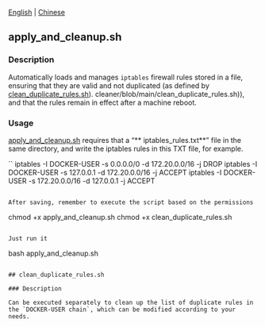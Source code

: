[English](README.md) | [Chinese](README.zh.md)

## apply_and_cleanup.sh 

### Description

Automatically loads and manages `iptables` firewall rules stored in a file, ensuring that they are valid and not duplicated (as defined by [clean_duplicate_rules.sh](https://github.com/Catchabox/iptables-rule-reboot-)). cleaner/blob/main/clean_duplicate_rules.sh)), and that the rules remain in effect after a machine reboot.

### Usage

[apply_and_cleanup.sh](https://github.com/Catchabox/iptables-rule-reboot-cleaner/blob/main/apply_and_cleanup.sh) requires that a “** iptables_rules.txt**” file in the same directory, and write the iptables rules in this TXT file, for example.

``
iptables -I DOCKER-USER -s 0.0.0.0/0 -d 172.20.0.0/16 -j DROP
iptables -I DOCKER-USER -s 127.0.0.1 -d 172.20.0.0/16 -j ACCEPT
iptables -I DOCKER-USER -s 172.20.0.0/16 -d 127.0.0.1 -j ACCEPT
```

After saving, remember to execute the script based on the permissions

``````
chmod +x apply_and_cleanup.sh
chmod +x clean_duplicate_rules.sh
``````

Just run it

``````
bash apply_and_cleanup.sh
``````

## clean_duplicate_rules.sh

### Description

Can be executed separately to clean up the list of duplicate rules in the `DOCKER-USER chain`, which can be modified according to your needs.
